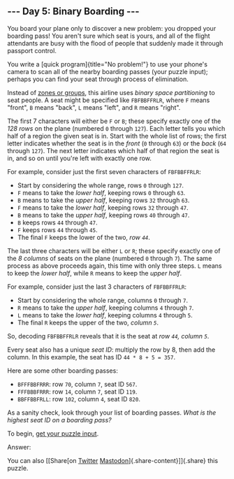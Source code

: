 --- Day 5: Binary Boarding ---
------------------------------

You board your plane only to discover a new problem: you dropped your
boarding pass! You aren't sure which seat is yours, and all of the
flight attendants are busy with the flood of people that suddenly made
it through passport control.

You write a [quick program]{title="No problem!"} to use your phone's
camera to scan all of the nearby boarding passes (your puzzle input);
perhaps you can find your seat through process of elimination.

Instead of [zones or
groups](https://www.youtube.com/watch?v=oAHbLRjF0vo), this airline uses
*binary space partitioning* to seat people. A seat might be specified
like `FBFBBFFRLR`, where `F` means "front", `B` means "back", `L` means
"left", and `R` means "right".

The first 7 characters will either be `F` or `B`; these specify exactly
one of the *128 rows* on the plane (numbered `0` through `127`). Each
letter tells you which half of a region the given seat is in. Start with
the whole list of rows; the first letter indicates whether the seat is
in the *front* (`0` through `63`) or the *back* (`64` through `127`).
The next letter indicates which half of that region the seat is in, and
so on until you're left with exactly one row.

For example, consider just the first seven characters of `FBFBBFFRLR`:

-   Start by considering the whole range, rows `0` through `127`.
-   `F` means to take the *lower half*, keeping rows `0` through `63`.
-   `B` means to take the *upper half*, keeping rows `32` through `63`.
-   `F` means to take the *lower half*, keeping rows `32` through `47`.
-   `B` means to take the *upper half*, keeping rows `40` through `47`.
-   `B` keeps rows `44` through `47`.
-   `F` keeps rows `44` through `45`.
-   The final `F` keeps the lower of the two, *row `44`*.

The last three characters will be either `L` or `R`; these specify
exactly one of the *8 columns* of seats on the plane (numbered `0`
through `7`). The same process as above proceeds again, this time with
only three steps. `L` means to keep the *lower half*, while `R` means to
keep the *upper half*.

For example, consider just the last 3 characters of `FBFBBFFRLR`:

-   Start by considering the whole range, columns `0` through `7`.
-   `R` means to take the *upper half*, keeping columns `4` through `7`.
-   `L` means to take the *lower half*, keeping columns `4` through `5`.
-   The final `R` keeps the upper of the two, *column `5`*.

So, decoding `FBFBBFFRLR` reveals that it is the seat at *row `44`,
column `5`*.

Every seat also has a unique *seat ID*: multiply the row by 8, then add
the column. In this example, the seat has ID `44 * 8 + 5 = 357`.

Here are some other boarding passes:

-   `BFFFBBFRRR`: row `70`, column `7`, seat ID `567`.
-   `FFFBBBFRRR`: row `14`, column `7`, seat ID `119`.
-   `BBFFBBFRLL`: row `102`, column `4`, seat ID `820`.

As a sanity check, look through your list of boarding passes. *What is
the highest seat ID on a boarding pass?*

To begin, [get your puzzle input](5/input).

Answer:

You can also [\[Share[on
[Twitter](https://twitter.com/intent/tweet?text=%22Binary+Boarding%22+%2D+Day+5+%2D+Advent+of+Code+2020&url=https%3A%2F%2Fadventofcode%2Ecom%2F2020%2Fday%2F5&related=ericwastl&hashtags=AdventOfCode)
[Mastodon](javascript:void(0);)]{.share-content}\]]{.share} this puzzle.
